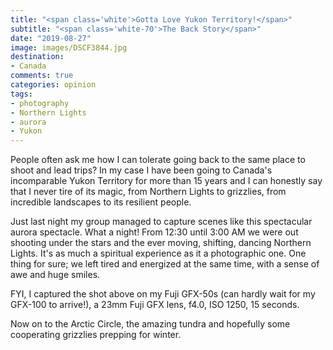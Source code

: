 ```yaml
---
title: "<span class='white'>Gotta Love Yukon Territory!</span>"
subtitle: "<span class='white-70'>The Back Story</span>"
date: "2019-08-27"
image: images/DSCF3844.jpg
destination:
- Canada
comments: true
categories: opinion
tags:
- photography
- Northern Lights
- aurora
- Yukon
---
```


People often ask me how I can tolerate going back to the same place to shoot and lead trips? In my case I have been going to Canada's incomparable Yukon Territory for more than 15 years and I can honestly say that I never tire of its magic, from Northern Lights to grizzlies, from incredible landscapes to its resilient people. 

Just last night my group managed to capture scenes like this spectacular aurora spectacle. What a night! From 12:30 until 3:00 AM we were out shooting under the stars and the ever moving, shifting, dancing Northern Lights. It's as much a spiritual experience as it  a photographic one. One thing for sure; we left tired and energized at the same time, with a sense of awe and huge smiles. 

FYI, I captured the shot above on my Fuji GFX-50s (can hardly wait for my GFX-100 to arrive!), a 23mm Fuji GFX lens, f4.0, ISO 1250, 15 seconds. 

Now on to the Arctic Circle, the amazing tundra and hopefully some cooperating grizzlies prepping for winter. 
